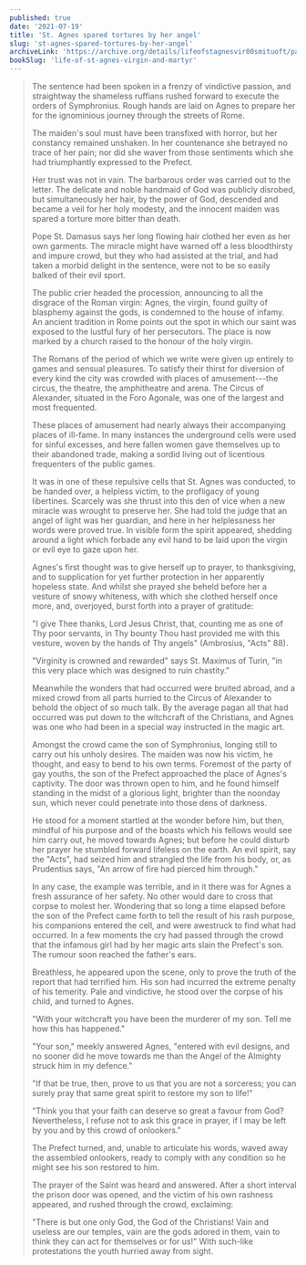 ```yaml
---
published: true
date: '2021-07-19'
title: 'St. Agnes spared tortures by her angel'
slug: 'st-agnes-spared-tortures-by-her-angel'
archiveLink: 'https://archive.org/details/lifeofstagnesvir00smituoft/page/54?view=theater'
bookSlug: 'life-of-st-agnes-virgin-and-martyr'
---
```


> The sentence had been spoken in a frenzy of vindictive passion, and straightway the shameless ruffians rushed forward to execute the orders of Symphronius. Rough hands are laid on Agnes to prepare her for the ignominious journey through the streets of Rome.
>
> The maiden's soul must have been transfixed with horror, but her constancy remained unshaken. In her countenance she betrayed no trace of her pain; nor did she waver from those sentiments which she had triumphantly expressed to the Prefect.
>
> Her trust was not in vain. The barbarous order was carried out to the letter. The delicate and noble handmaid of God was publicly disrobed, but simultaneously her hair, by the power of God, descended and became a veil for her holy modesty, and the innocent maiden was spared a torture more bitter than death.
>
> Pope St. Damasus says her long flowing hair clothed her even as her own garments. The miracle might have warned off a less bloodthirsty and impure crowd, but they who had assisted at the trial, and had taken a morbid delight in the sentence, were not to be so easily balked of their evil sport.
>
> The public crier headed the procession, announcing to all the disgrace of the Roman virgin: Agnes, the virgin, found guilty of blasphemy against the gods, is condemned to the house of infamy. An ancient tradition in Rome points out the spot in which our saint was exposed to the lustful fury of her persecutors. The place is now marked by a church raised to the honour of the holy virgin.
>
> The Romans of the period of which we write were given up entirely to games and sensual pleasures. To satisfy their thirst for diversion of every kind the city was crowded with places of amusement---the circus, the theatre, the amphitheatre and arena. The Circus of Alexander, situated in the Foro Agonale, was one of the largest and most frequented.
>
> These places of amusement had nearly always their accompanying places of ill-fame. In many instances the underground cells were used for sinful excesses, and here fallen women gave themselves up to their abandoned trade, making a sordid living out of licentious frequenters of the public games.
>
> It was in one of these repulsive cells that St. Agnes was conducted, to be handed over, a helpless victim, to the profligacy of young libertines. Scarcely was she thrust into this den of vice when a new miracle was wrought to preserve her. She had told the judge that an angel of light was her guardian, and here in her helplessness her words were proved true. In visible form the spirit appeared, shedding around a light which forbade any evil hand to be laid upon the virgin or evil eye to gaze upon her.
>
> Agnes's first thought was to give herself up to prayer, to thanksgiving, and to supplication for yet further protection in her apparently hopeless state. And whilst she prayed she beheld before her a vesture of snowy whiteness, with which she clothed herself once more, and, overjoyed, burst forth into a prayer of gratitude:
>
> "I give Thee thanks, Lord Jesus Christ, that, counting me as one of Thy poor servants, in Thy bounty Thou hast provided me with this vesture, woven by the hands of Thy angels" (Ambrosius, "Acts" 88).
>
> "Virginity is crowned and rewarded" says St. Maximus of Turin, "in this very place which was designed to ruin chastity."
>
> Meanwhile the wonders that had occurred were bruited abroad, and a mixed crowd from all parts hurried to the Circus of Alexander to behold the object of so much talk. By the average pagan all that had occurred was put down to the witchcraft of the Christians, and Agnes was one who had been in a special way instructed in the magic art.
>
> Amongst the crowd came the son of Symphronius, longing still to carry out his unholy desires. The maiden was now his victim, he thought, and easy to bend to his own terms. Foremost of the party of gay youths, the son of the Prefect approached the place of Agnes's captivity. The door was thrown open to him, and he found himself standing in the midst of a glorious light, brighter than the noonday sun, which never could penetrate into those dens of darkness.
>
> He stood for a moment startled at the wonder before him, but then, mindful of his purpose and of the boasts which his fellows would see him carry out, he moved towards Agnes; but before he could disturb her prayer he stumbled forward lifeless on the earth. An evil spirit, say the "Acts", had seized him and strangled the life from his body, or, as Prudentius says, "An arrow of fire had pierced him through."
>
> In any case, the example was terrible, and in it there was for Agnes a fresh assurance of her safety. No other would dare to cross that corpse to molest her. Wondering that so long a time elapsed before the son of the Prefect came forth to tell the result of his rash purpose, his companions entered the cell, and were awestruck to find what had occurred. In a few moments the cry had passed through the crowd that the infamous girl had by her magic arts slain the Prefect's son. The rumour soon reached the father's ears.
>
> Breathless, he appeared upon the scene, only to prove the truth of the report that had terrified him. His son had incurred the extreme penalty of his temerity. Pale and vindictive, he stood over the corpse of his child, and turned to Agnes.
>
> "With your witchcraft you have been the murderer of my son. Tell me how this has happened."
>
> "Your son," meekly answered Agnes, "entered with evil designs, and no sooner did he move towards me than the Angel of the Almighty struck him in my defence."
>
> "If that be true, then, prove to us that you are not a sorceress; you can surely pray that same great spirit to restore my son to life!"
>
> "Think you that your faith can deserve so great a favour from God? Nevertheless, I refuse not to ask this grace in prayer, if I may be left by you and by this crowd of onlookers."
>
> The Prefect turned, and, unable to articulate his words, waved away the assembled onlookers, ready to comply with any condition so he might see his son restored to him.
>
> The prayer of the Saint was heard and answered. After a short interval the prison door was opened, and the victim of his own rashness appeared, and rushed through the crowd, exclaiming:
>
> "There is but one only God, the God of the Christians! Vain and useless are our temples, vain are the gods adored in them, vain to think they can act for themselves or for us!" With such-like protestations the youth hurried away from sight.